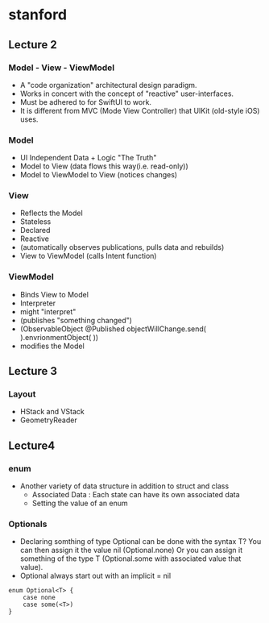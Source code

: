 # stanford 

## Lecture 2
### Model - View - ViewModel
- A "code organization" architectural design paradigm.
- Works in concert  with the concept of "reactive" user-interfaces.
- Must be adhered to for SwiftUI to work.
- It is different from MVC (Mode View Controller) that UIKit (old-style iOS) uses.

### Model
- UI Independent Data + Logic "The Truth"
- Model to View (data flows this way(i.e. read-only))
- Model to ViewModel to View (notices changes)

### View
- Reflects the Model 
- Stateless
- Declared
- Reactive
- (automatically observes publications, pulls data and rebuilds)
- View to ViewModel (calls Intent function)

### ViewModel
- Binds View to Model 
- Interpreter
- might "interpret"
- (publishes "something changed")
- (ObservableObject @Published objectWillChange.send( ).envrionmentObject( ))
- modifies the Model

## Lecture 3
### Layout
- HStack and VStack
- GeometryReader

## Lecture4 
### enum
- Another variety of data structure in addition to struct and class
    - Associated Data : Each state can have its own associated data
    - Setting the value of an enum
### Optionals
- Declaring somthing of type Optional<T> can be done with the syntax T? You can then assign it the value nil (Optional.none) Or you can assign it something of the type T (Optional.some with associated value that value).
- Optional always start out with an implicit = nil

```
enum Optional<T> {
    case none
    case some(<T>)
}
```

